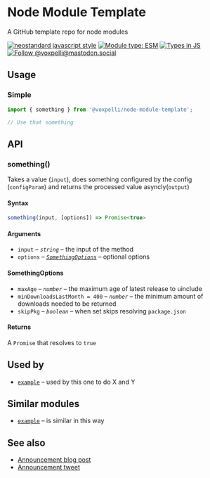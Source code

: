 # Node Module Template

A GitHub template repo for node modules

<!--
[![npm version](https://img.shields.io/npm/v/@voxpelli/node-module-template.svg?style=flat)](https://www.npmjs.com/package/@voxpelli/node-module-template)
[![npm downloads](https://img.shields.io/npm/dm/@voxpelli/node-module-template.svg?style=flat)](https://www.npmjs.com/package/@voxpelli/node-module-template)
-->
[![neostandard javascript style](https://img.shields.io/badge/code_style-neostandard-7fffff?style=flat&labelColor=ff80ff)](https://github.com/neostandard/neostandard)
[![Module type: ESM](https://img.shields.io/badge/module%20type-esm-brightgreen)](https://github.com/voxpelli/badges-cjs-esm)
[![Types in JS](https://img.shields.io/badge/types_in_js-yes-brightgreen)](https://github.com/voxpelli/types-in-js)
[![Follow @voxpelli@mastodon.social](https://img.shields.io/mastodon/follow/109247025527949675?domain=https%3A%2F%2Fmastodon.social&style=social)](https://mastodon.social/@voxpelli)

## Usage

### Simple

```javascript
import { something } from '@voxpelli/node-module-template';

// Use that something
```

## API

### something()

Takes a value (`input`), does something configured by the config (`configParam`) and returns the processed value asyncly(`output`)

#### Syntax

```ts
something(input, [options]) => Promise<true>
```

#### Arguments

* `input` – _`string`_ – the input of the method
* `options` – _[`SomethingOptions`](#somethingoptions)_ – optional options

#### SomethingOptions

* `maxAge` – _`number`_ – the maximum age of latest release to uinclude
* `minDownloadsLastMonth = 400` – _`number`_ – the minimum amount of downloads needed to be returned
* `skipPkg` – _`boolean`_ – when set skips resolving `package.json`

#### Returns

A `Promise` that resolves to `true`

## Used by

* [`example`](https://example.com/) – used by this one to do X and Y

## Similar modules

* [`example`](https://example.com/) – is similar in this way

## See also

* [Announcement blog post](#)
* [Announcement tweet](#)
